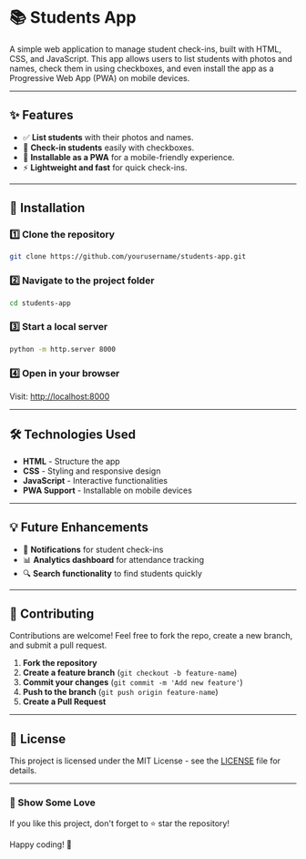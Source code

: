 # 📚 Students App

A simple web application to manage student check-ins, built with HTML, CSS, and JavaScript. This app allows users to list students with photos and names, check them in using checkboxes, and even install the app as a Progressive Web App (PWA) on mobile devices.

---

## ✨ Features

- ✅ **List students** with their photos and names.
- 🔲 **Check-in students** easily with checkboxes.
- 📱 **Installable as a PWA** for a mobile-friendly experience.
- ⚡ **Lightweight and fast** for quick check-ins.

---

## 🚀 Installation

### 1️⃣ Clone the repository
```bash
git clone https://github.com/yourusername/students-app.git
```

### 2️⃣ Navigate to the project folder
```bash
cd students-app
```

### 3️⃣ Start a local server
```bash
python -m http.server 8000
```

### 4️⃣ Open in your browser
Visit: [http://localhost:8000](http://localhost:8000)

---


## 🛠️ Technologies Used
- **HTML** - Structure the app
- **CSS** - Styling and responsive design
- **JavaScript** - Interactive functionalities
- **PWA Support** - Installable on mobile devices

---

## 💡 Future Enhancements
- 🔔 **Notifications** for student check-ins
- 📊 **Analytics dashboard** for attendance tracking
- 🔍 **Search functionality** to find students quickly

---

## 🤝 Contributing
Contributions are welcome! Feel free to fork the repo, create a new branch, and submit a pull request. 

1. **Fork the repository**
2. **Create a feature branch** (`git checkout -b feature-name`)
3. **Commit your changes** (`git commit -m 'Add new feature'`)
4. **Push to the branch** (`git push origin feature-name`)
5. **Create a Pull Request**

---

## 📜 License
This project is licensed under the MIT License - see the [LICENSE](LICENSE) file for details.

---

### 🌟 Show Some Love
If you like this project, don't forget to ⭐ star the repository!

Happy coding! 🚀
